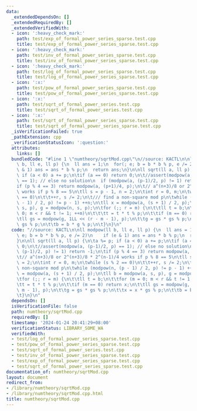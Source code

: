 ```yaml
---
data:
  _extendedDependsOn: []
  _extendedRequiredBy: []
  _extendedVerifiedWith:
  - icon: ':heavy_check_mark:'
    path: test/exp_of_formal_power_series_sparse.test.cpp
    title: test/exp_of_formal_power_series_sparse.test.cpp
  - icon: ':heavy_check_mark:'
    path: test/inv_of_formal_power_series_sparse.test.cpp
    title: test/inv_of_formal_power_series_sparse.test.cpp
  - icon: ':heavy_check_mark:'
    path: test/log_of_formal_power_series_sparse.test.cpp
    title: test/log_of_formal_power_series_sparse.test.cpp
  - icon: ':x:'
    path: test/pow_of_formal_power_series_sparse.test.cpp
    title: test/pow_of_formal_power_series_sparse.test.cpp
  - icon: ':x:'
    path: test/sqrt_of_formal_power_series.test.cpp
    title: test/sqrt_of_formal_power_series.test.cpp
  - icon: ':x:'
    path: test/sqrt_of_formal_power_series_sparse.test.cpp
    title: test/sqrt_of_formal_power_series_sparse.test.cpp
  _isVerificationFailed: true
  _pathExtension: cpp
  _verificationStatusIcon: ':question:'
  attributes:
    links: []
  bundledCode: "#line 1 \"numtheory/sqrtMod.cpp\"\n//source: KACTL\n\nll modpow(ll\
    \ b, ll e, ll p) {\n  ll ans = 1;\n  for(; e; b = b * b % p, e /= 2)\n    if (e\
    \ & 1) ans = ans * b % p;\n  return ans;\n}\n\nll sqrt(ll a, ll p) {\n\ta %= p;\
    \ if (a < 0) a += p;\n\tif (a == 0) return 0;\n\t//assert(modpow(a, (p-1)/2, p)\
    \ == 1); // else no solution\n  if (modpow(a, (p-1)/2, p) != 1) return -1;\n\t\
    if (p % 4 == 3) return modpow(a, (p+1)/4, p);\n\t// a^(n+3)/8 or 2^(n+3)/8 * 2^(n-1)/4\
    \ works if p % 8 == 5\n\tll s = p - 1, n = 2;\n\tint r = 0, m;\n\twhile (s % 2\
    \ == 0)\n\t\t++r, s /= 2;\n\t/// find a non-square mod p\n\twhile (modpow(n, (p\
    \ - 1) / 2, p) != p - 1) ++n;\n\tll x = modpow(a, (s + 1) / 2, p);\n\tll b = modpow(a,\
    \ s, p), g = modpow(n, s, p);\n\tfor (;; r = m) {\n\t\tll t = b;\n\t\tfor (m =\
    \ 0; m < r && t != 1; ++m)\n\t\t\tt = t * t % p;\n\t\tif (m == 0) return x;\n\t\
    \tll gs = modpow(g, 1LL << (r - m - 1), p);\n\t\tg = gs * gs % p;\n\t\tx = x *\
    \ gs % p;\n\t\tb = b * g % p;\n\t}\n}\n"
  code: "//source: KACTL\n\nll modpow(ll b, ll e, ll p) {\n  ll ans = 1;\n  for(;\
    \ e; b = b * b % p, e /= 2)\n    if (e & 1) ans = ans * b % p;\n  return ans;\n\
    }\n\nll sqrt(ll a, ll p) {\n\ta %= p; if (a < 0) a += p;\n\tif (a == 0) return\
    \ 0;\n\t//assert(modpow(a, (p-1)/2, p) == 1); // else no solution\n  if (modpow(a,\
    \ (p-1)/2, p) != 1) return -1;\n\tif (p % 4 == 3) return modpow(a, (p+1)/4, p);\n\
    \t// a^(n+3)/8 or 2^(n+3)/8 * 2^(n-1)/4 works if p % 8 == 5\n\tll s = p - 1, n\
    \ = 2;\n\tint r = 0, m;\n\twhile (s % 2 == 0)\n\t\t++r, s /= 2;\n\t/// find a\
    \ non-square mod p\n\twhile (modpow(n, (p - 1) / 2, p) != p - 1) ++n;\n\tll x\
    \ = modpow(a, (s + 1) / 2, p);\n\tll b = modpow(a, s, p), g = modpow(n, s, p);\n\
    \tfor (;; r = m) {\n\t\tll t = b;\n\t\tfor (m = 0; m < r && t != 1; ++m)\n\t\t\
    \tt = t * t % p;\n\t\tif (m == 0) return x;\n\t\tll gs = modpow(g, 1LL << (r -\
    \ m - 1), p);\n\t\tg = gs * gs % p;\n\t\tx = x * gs % p;\n\t\tb = b * g % p;\n\
    \t}\n}\n"
  dependsOn: []
  isVerificationFile: false
  path: numtheory/sqrtMod.cpp
  requiredBy: []
  timestamp: '2024-01-24 20:41:29+08:00'
  verificationStatus: LIBRARY_SOME_WA
  verifiedWith:
  - test/log_of_formal_power_series_sparse.test.cpp
  - test/pow_of_formal_power_series_sparse.test.cpp
  - test/sqrt_of_formal_power_series.test.cpp
  - test/inv_of_formal_power_series_sparse.test.cpp
  - test/exp_of_formal_power_series_sparse.test.cpp
  - test/sqrt_of_formal_power_series_sparse.test.cpp
documentation_of: numtheory/sqrtMod.cpp
layout: document
redirect_from:
- /library/numtheory/sqrtMod.cpp
- /library/numtheory/sqrtMod.cpp.html
title: numtheory/sqrtMod.cpp
---
```

